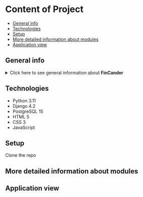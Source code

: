 # Content of Project
* [General info](#general-info)
* [Technologies](#technologies)
* [Setup](#setup)
* [More detailed information about modules](#more-detailed-information-about-modules)
* [Application view](#application-view)

## General info
<details>
<summary>Click here to see general information about <b>FinCander</b></summary>
<b>FinCander</b>
</details>

## Technologies
<ul>
<li>Python 3.11</li>
<li>Django 4.2</li>
<li>PostgreSQL 15</li>
<li>HTML 5</li>
<li>CSS 3</li>
<li>JavaScript</li>
</ul>

## Setup
Clone the repo


## More detailed information about modules

## Application view
